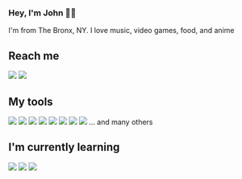 ### Hey, I'm John 👋🏽

I'm from The Bronx, NY. I love music, video games, food, and anime


## Reach me
<a href="https://www.linkedin.com/in/john-a-b36974116/"><img src="https://img.shields.io/badge/-LinkedIn-0A66C2?logo=LinkedIn&logoColor=black&style=flat-square"></a> <a href="mailto:john.alban41@gmail.com"><img src="https://img.shields.io/badge/-Gmail-EA4335?logo=Gmail&logoColor=black&style=flat-square"></a>


## My tools
<img src="https://img.shields.io/badge/-JavaScript-F7DF1E?logo=JavaScript&logoColor=black&style=flat-square"> <img src="https://img.shields.io/badge/-Node.JS-339933?logo=Node.js&logoColor=black&style=flat-square"> <img src="https://img.shields.io/badge/-HTML5-E34F26?logo=HTML5&logoColor=black&style=flat-square"> <img src="https://img.shields.io/badge/-CSS3-1572B6?logo=CSS3&logoColor=black&style=flat-square"> <img src="https://img.shields.io/badge/-Firebase-FFCA28?logo=Firebase&logoColor=black&style=flat-square"> <img src="https://img.shields.io/badge/-PostgreSQL-4169E1?logo=PostgreSQL&logoColor=black&style=flat-square"> <img src="https://img.shields.io/badge/-Sequelize-52B0E7?logo=Sequelize&logoColor=black&style=flat-square"> <img src="https://img.shields.io/badge/-React-61DAFB?logo=React&logoColor=black&style=flat-square"> ... and many others

## I'm currently learning
<img src="https://img.shields.io/badge/-Angular-DD0031?logo=Angular&logoColor=black&style=flat-square"> <img src="https://img.shields.io/badge/-TypeScript-3178C6?logo=TypeScript&logoColor=black&style=flat-square"> <img src="https://img.shields.io/badge/-Swift-F05138?logo=Swift&logoColor=black&style=flat-square">

<!--
**JohnA28/JohnA28** is a ✨ _special_ ✨ repository because its `README.md` (this file) appears on your GitHub profile.

Here are some ideas to get you started:

- 🔭 I’m currently working on ...
- 🌱 I’m currently learning ...
- 👯 I’m looking to collaborate on ...
- 🤔 I’m looking for help with ...
- 💬 Ask me about ...
- 📫 How to reach me: ...
- 😄 Pronouns: ...
- ⚡ Fun fact: ...
-->
